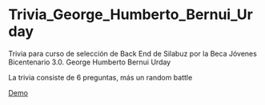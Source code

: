 # Trivia_George_Humberto_Bernui_Urday
Trivia para curso de selección de Back End de Silabuz por la Beca Jóvenes Bicentenario 3.0. George Humberto Bernui Urday 

La trivia consiste de 6 preguntas, más un random battle

[Demo](https://replit.com/@HumbertoBernui/QTFlistas)
